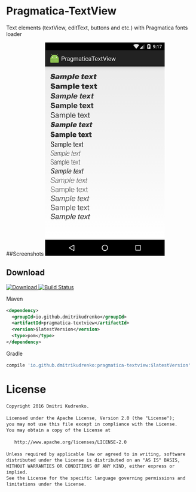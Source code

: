 Pragmatica-TextView
===================

Text elements (textView, editText, buttons and etc.) with Pragmatica fonts loader

##Screenshots
<img src="https://raw.githubusercontent.com/dmitrikudrenko/Pragmatica-TextView/master/media/screenshot_1.png" alt="screenshot 1" width="320">

Download
--------
[ ![Download](https://api.bintray.com/packages/dmitrikudrenko/maven/Pragmatica-TextView/images/download.svg) ](https://bintray.com/dmitrikudrenko/maven/Pragmatica-TextView/_latestVersion)
[![Build Status](https://travis-ci.org/dmitrikudrenko/Pragmatica-TextView.svg?branch=master)](https://travis-ci.org/dmitrikudrenko/Pragmatica-TextView)

Maven
```xml
<dependency>
  <groupId>io.github.dmitrikudrenko</groupId>
  <artifactId>pragmatica-textview</artifactId>
  <version>$latestVersion</version>
  <type>pom</type>
</dependency>
```

Gradle
```groovy
compile 'io.github.dmitrikudrenko:pragmatica-textview:$latestVersion'
```

License
=======

    Copyright 2016 Dmitri Kudrenko.

    Licensed under the Apache License, Version 2.0 (the "License");
    you may not use this file except in compliance with the License.
    You may obtain a copy of the License at

       http://www.apache.org/licenses/LICENSE-2.0

    Unless required by applicable law or agreed to in writing, software
    distributed under the License is distributed on an "AS IS" BASIS,
    WITHOUT WARRANTIES OR CONDITIONS OF ANY KIND, either express or implied.
    See the License for the specific language governing permissions and
    limitations under the License.